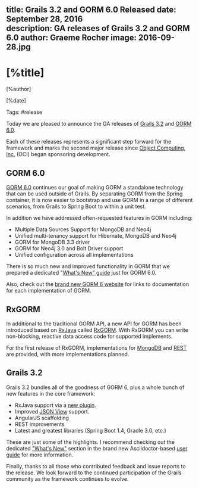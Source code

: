 title: Grails 3.2 and GORM 6.0 Released
date: September 28, 2016  
description: GA releases of Grails 3.2 and GORM 6.0
author: Graeme Rocher
image: 2016-09-28.jpg  
---

# [%title]

[%author]

[%date] 

Tags: #release

Today we are pleased to announce the GA releases of [Grails 3.2](https://github.com/grails/grails-core/releases/tag/v3.2.0) and [GORM 6.0](http://gorm.grails.org/latest/).

Each of these releases represents a significant step forward for the framework and marks the second major release since [Object Computing, Inc.](https://objectcomputing.com/) (OCI) began sponsoring development.

## GORM 6.0

[GORM 6.0](http://gorm.grails.org/6.0.x) continues our goal of making GORM a standalone technology that can be used outside of Grails. By separating GORM from the Spring container, it is now easier to bootstrap and use GORM in a range of different scenarios, from Grails to Spring Boot to within a unit test.

In addition we have addressed often-requested features in GORM including:

*   Multiple Data Sources Support for MongoDB and Neo4j
*   Unified multi-tenancy support for Hibernate, MongoDB and Neo4j
*   GORM for MongoDB 3.3 driver
*   GORM for Neo4j 3.0 and Bolt Driver support
*   Unified configuration across all implementations

There is so much new and improved functionality in GORM that we prepared a dedicated "[What's New" guide](http://gorm.grails.org/latest/whatsNew/manual/index.html) just for GORM 6.0.

Also, check out the [brand new GORM 6 website](http://gorm.grails.org/latest/) for links to documentation for each implementation of GORM.

## RxGORM

In additional to the traditional GORM API, a new API for GORM has been introduced based on [RxJava](https://github.com/ReactiveX/RxJava/wiki) called [RxGORM](http://gorm.grails.org/6.0.x/rx/manual/index.html). With RxGORM you can write non-blocking, reactive data access code for supported implements.

For the first release of RxGORM, implementations for [MongoDB](http://gorm.grails.org/6.0.x/rx/manual/index.html) and [REST](http://gorm.grails.org/6.0.x/rx/rest-client/manual/index.html) are provided, with more implementations planned.

## Grails 3.2

Grails 3.2 bundles all of the goodness of GORM 6, plus a whole bunch of new features in the core framework:

*   RxJava support via a [new plugin](https://grails.org/plugins.html#plugin/rxjava).
*   Improved [JSON View](http://views.grails.org/) support.
*   AngularJS scaffolding
*   REST improvements
*   Latest and greatest libraries (Spring Boot 1.4, Gradle 3.0, etc.)

These are just some of the highlights. I recommend checking out the dedicated ["What's New"](http://docs.grails.org/3.2.x/guide/introduction.html#whatsNew) section in the brand new Asciidoctor-based [user guide](http://docs.grails.org/3.2.x) for more information.

Finally, thanks to all those who contributed feedback and issue reports to the release. We look forward to the continued participation of the Grails community as the framework continues to evolve.